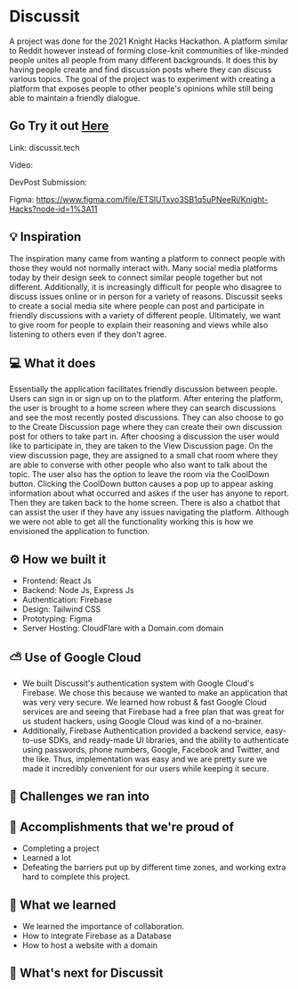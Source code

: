 # Discussit

A project was done for the 2021 Knight Hacks Hackathon. A platform similar to Reddit however instead of forming close-knit communities of like-minded people unites all people from many different backgrounds. It does this by having people create and find discussion posts where they can discuss various topics. The goal of the project was to experiment with creating a platform that exposes people to other people's opinions while still being able to maintain a friendly dialogue.

## Go Try it out [Here](discussit.tech)

Link: discussit.tech

Video: 

DevPost Submission:

Figma: https://www.figma.com/file/ETSlUTxyo3SB1q5uPNeeRi/Knight-Hacks?node-id=1%3A11

## 💡 Inspiration
The inspiration many came from wanting a platform to connect people with those they would not normally interact with. Many social media platforms today by their design seek to connect similar people together but not different. Additionally, it is increasingly difficult for people who disagree to discuss issues online or in person for a variety of reasons. Discussit seeks to create a social media site where people can post and participate in friendly discussions with a variety of different people. Ultimately, we want to give room for people to explain their reasoning and views while also listening to others even if they don't agree.
## 💻 What it does
Essentially the application facilitates friendly discussion between people. Users can sign in or sign up on to the platform. After entering the platform, the user is brought to a home screen where they can search discussions and see the most recently posted discussions. They can also choose to go to the Create Discussion page where they can create their own discussion post for others to take part in. After choosing a discussion the user would like to participate in, they are taken to the View Discussion page. On the view discussion page, they are assigned to a small chat room where they are able to converse with other people who also want to talk about the topic. The user also has the option to leave the room via the CoolDown button. Clicking the CoolDown button causes a pop up to appear asking information about what occurred and askes if the user has anyone to report. Then they are taken back to the home screen. There is also a chatbot that can assist the user if they have any issues navigating the platform. Although we were not able to get all the functionality working this is how we envisioned the application to function.
## ⚙️ How we built it

- Frontend: React Js
- Backend: Node Js, Express Js
- Authentication: Firebase
- Design: Tailwind CSS
- Prototyping: Figma
- Server Hosting: CloudFlare with a Domain.com domain

## ⛅ Use of Google Cloud

- We built Discussit's authentication system with Google Cloud's Firebase. We chose this because we wanted to make an application that was very very secure. We learned how robust & fast Google Cloud services are and seeing that Firebase had a free plan that was great for us student hackers, using Google Cloud was kind of a no-brainer.
- Additionally, Firebase Authentication provided a backend service, easy-to-use SDKs, and ready-made UI libraries, and the ability to authenticate using passwords, phone numbers, Google, Facebook and Twitter, and the like. Thus, implementation was easy and we are pretty sure we made it incredibly convenient for our users while keeping it secure.

## 🧠 Challenges we ran into

## 🏅 Accomplishments that we're proud of

- Completing a project
- Learned a lot
- Defeating the barriers put up by different time zones, and working extra hard to complete this project.

## 📖 What we learned

- We learned the importance of collaboration.
- How to integrate Firebase as a Database
- How to host a website with a domain

## 🚀 What's next for Discussit

